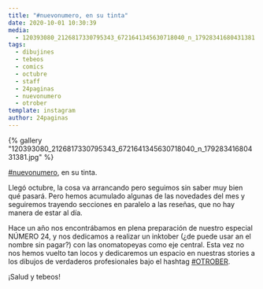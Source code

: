 ```yaml
---
title: "#nuevonumero, en su tinta"
date: 2020-10-01 10:30:39
media: 
  - 120393080_2126817330795343_6721641345630718040_n_17928341680431381.jpg
tags: 
  - dibujines
  - tebeos
  - comics
  - octubre
  - staff
  - 24paginas
  - nuevonumero
  - otrober
template: instagram
author: 24paginas
---
```


{% gallery "120393080_2126817330795343_6721641345630718040_n_17928341680431381.jpg" %}

[#nuevonumero](/tags/nuevonumero), en su tinta.

Llegó octubre, la cosa va arrancando pero seguimos sin saber muy bien qué pasará. Pero hemos acumulado algunas de las novedades del mes y seguiremos trayendo secciones en paralelo a las reseñas, que no hay manera de estar al día.

Hace un año nos encontrábamos en plena preparación de nuestro especial NÚMERO 24, y nos dedicamos a realizar un inktober (¿de puede usar an el nombre sin pagar?) con las onomatopeyas como eje central. Esta vez no nos hemos vuelto tan locos y dedicaremos un espacio en nuestras stories a los dibujos de verdaderos profesionales bajo el hashtag [#OTROBER](/tags/otrober).

¡Salud y tebeos!
